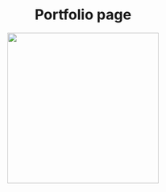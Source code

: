 <html>
  <div align=center>
    <h1>
      Portfolio page
    </h1>
    <img src="https://marcago.com/wp-content/uploads/2022/03/portafolio-creativo-768x467-1.jpg" width=300>

  
  </div>
</html>
